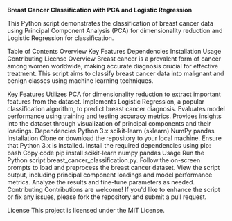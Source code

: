 **Breast Cancer Classification with PCA and Logistic Regression**

This Python script demonstrates the classification of breast cancer data using Principal Component Analysis (PCA) for dimensionality reduction and Logistic Regression for classification.

Table of Contents
Overview
Key Features
Dependencies
Installation
Usage
Contributing
License
Overview
Breast cancer is a prevalent form of cancer among women worldwide, making accurate diagnosis crucial for effective treatment. This script aims to classify breast cancer data into malignant and benign classes using machine learning techniques.

Key Features
Utilizes PCA for dimensionality reduction to extract important features from the dataset.
Implements Logistic Regression, a popular classification algorithm, to predict breast cancer diagnosis.
Evaluates model performance using training and testing accuracy metrics.
Provides insights into the dataset through visualization of principal components and their loadings.
Dependencies
Python 3.x
scikit-learn (sklearn)
NumPy
pandas
Installation
Clone or download the repository to your local machine.
Ensure that Python 3.x is installed.
Install the required dependencies using pip:
bash
Copy code
pip install scikit-learn numpy pandas
Usage
Run the Python script breast_cancer_classification.py.
Follow the on-screen prompts to load and preprocess the breast cancer dataset.
View the script output, including principal component loadings and model performance metrics.
Analyze the results and fine-tune parameters as needed.
Contributing
Contributions are welcome! If you'd like to enhance the script or fix any issues, please fork the repository and submit a pull request.

License
This project is licensed under the MIT License.
